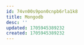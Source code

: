 ```yaml
---
id: 74vn00s9pon0cnpb6rla1k8
title: Mongodb
desc: ''
updated: 1705945389232
created: 1705945389232
---
```

